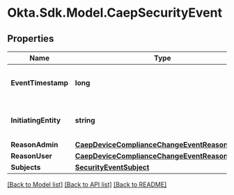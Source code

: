# Okta.Sdk.Model.CaepSecurityEvent

## Properties

Name | Type | Description | Notes
------------ | ------------- | ------------- | -------------
**EventTimestamp** | **long** | The time of the event (UNIX timestamp) | 
**InitiatingEntity** | **string** | The entity that initiated the event | [optional] 
**ReasonAdmin** | [**CaepDeviceComplianceChangeEventReasonAdmin**](CaepDeviceComplianceChangeEventReasonAdmin.md) |  | [optional] 
**ReasonUser** | [**CaepDeviceComplianceChangeEventReasonUser**](CaepDeviceComplianceChangeEventReasonUser.md) |  | [optional] 
**Subjects** | [**SecurityEventSubject**](.md) |  | 

[[Back to Model list]](../README.md#documentation-for-models) [[Back to API list]](../README.md#documentation-for-api-endpoints) [[Back to README]](../README.md)

